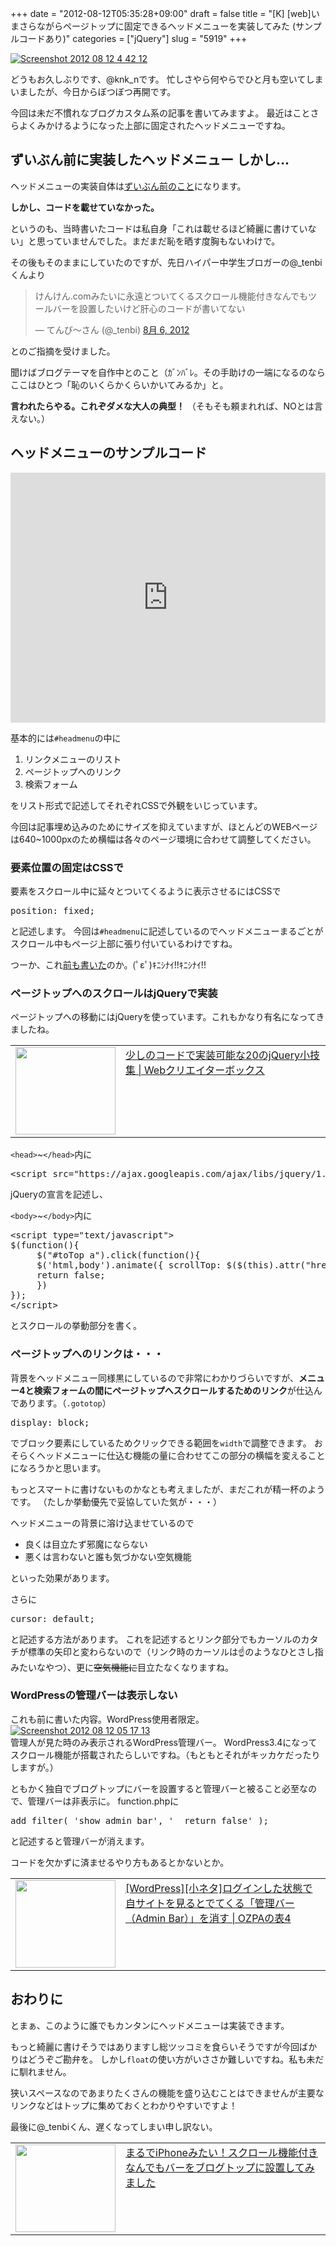 +++
date = "2012-08-12T05:35:28+09:00"
draft = false
title = "[K] [web]いまさらながらページトップに固定できるヘッドメニューを実装してみた (サンプルコードあり)"
categories = ["jQuery"]
slug = "5919"
+++

<div class="center"><a href="http://knk-n.com/wp-content/uploads/2012/08/screenshot-2012-08-12-4.42.12.jpg"><img src="http://knk-n.com/wp-content/uploads/2012/08/screenshot-2012-08-12-4.42.12.jpg" alt="Screenshot 2012 08 12 4 42 12" title="screenshot 2012-08-12 4.42.12.jpg" border="0" width="" height="" /></a></div>

どうもお久しぶりです、@knk_nです。
忙しさやら何やらでひと月も空いてしまいましたが、今日からぼつぼつ再開です。

今回は未だ不慣れなブログカスタム系の記事を書いてみますよ。
最近はことさらよくみかけるようになった上部に固定されたヘッドメニューですね。<!--more--><h2>ずいぶん前に実装したヘッドメニュー しかし…</h2>
ヘッドメニューの実装自体は<a href="http://knk-n.com/2012/03/12/multibar_on_blog_top_like_iphone/" target="_blank">ずいぶん前のこと</a>になります。

<strong>しかし、コードを載せていなかった。</strong>

というのも、当時書いたコードは私自身「これは載せるほど綺麗に書けていない」と思っていませんでした。まだまだ恥を晒す度胸もないわけで。

その後もそのままにしていたのですが、先日ハイパー中学生ブロガーの@_tenbiくんより
<blockquote class="twitter-tweet" lang="ja"><p>けんけん.comみたいに永遠とついてくるスクロール機能付きなんでもツールバーを設置したいけど肝心のコードが書いてない</p>&mdash; てんび～さん (@_tenbi) <a href="https://twitter.com/_tenbi/status/232445742894170113" data-datetime="2012-08-06T11:59:18+00:00">8月 6, 2012</a></blockquote>
とのご指摘を受けました。

聞けばブログテーマを自作中とのこと（ｶﾞﾝﾊﾞﾚ。その手助けの一端になるのならここはひとつ「恥のいくらかくらいかいてみるか」と。

<strong>言われたらやる。これぞダメな大人の典型！</strong>
（そもそも頼まれれば、NOとは言えない。）

<h2>ヘッドメニューのサンプルコード</h2>
<iframe style="width: 100%; height: 400px" src="http://jsfiddle.net/knkn/Qj6Mc/2/embedded/result,html,css,js" allowfullscreen="allowfullscreen" frameborder="0"></iframe>

基本的には<code>#headmenu</code>の中に
<ol>
<li>リンクメニューのリスト</li>
<li>ページトップへのリンク</li>
<li>検索フォーム</li>
</ol>
をリスト形式で記述してそれぞれCSSで外観をいじっています。

今回は記事埋め込みのためにサイズを抑えていますが、ほとんどのWEBページは640~1000pxのため横幅は各々のページ環境に合わせて調整してください。

<h3>要素位置の固定はCSSで</h3>
要素をスクロール中に延々とついてくるように表示させるにはCSSで
<pre class="brush:css;">position: fixed;</pre>
と記述します。
今回は<code>#headmenu</code>に記述しているのでヘッドメニューまるごとがスクロール中もページ上部に張り付いているわけですね。

つーか、これ<a href="http://knk-n.com/2012/03/12/multibar_on_blog_top_like_iphone/" target="_blank">前も書いた</a>のか。(ﾟεﾟ)ｷﾆｼﾅｲ!!ｷﾆｼﾅｲ!!

<h3>ページトップへのスクロールはjQueryで実装</h3>
ページトップへの移動にはjQueryを使っています。これもかなり有名になってきましたね。
<table width="100%"><td valign="top" width="160"><a href="http://www.webcreatorbox.com/tech/jquery-tips20/" target="_blank"><img border="0" src="http://capture.heartrails.com/160x140/border?http://www.webcreatorbox.com/tech/jquery-tips20/" alt="" width="160" height="140" /></a></td><td valign="top"><a  href="http://www.webcreatorbox.com/tech/jquery-tips20/" target="_blank">少しのコードで実装可能な20のjQuery小技集 | Webクリエイターボックス</a><script type="text/javascript">var url = "http://www.webcreatorbox.com/tech/jquery-tips20/";</script><script src="http://api.b.st-hatena.com/entry.count?url=http://www.webcreatorbox.com/tech/jquery-tips20/&callback=hatebTxt"></script>
</td>
</table>

<code>&lt;head&gt;</code>~<code>&lt;/head&gt;</code>内に
<pre class="brush:js;">
&lt;script src=&quot;https://ajax.googleapis.com/ajax/libs/jquery/1.7.1/jquery.min.js&quot;&gt;&lt;/script&gt;
</pre>
jQueryの宣言を記述し、

<code>&lt;body&gt;</code>~<code>&lt;/body&gt;</code>内に

<pre class="brush:js;">&lt;script type=&quot;text/javascript&quot;&gt;
$(function(){
     $(&quot;#toTop a&quot;).click(function(){
     $(&#039;html,body&#039;).animate({ scrollTop: $($(this).attr(&quot;href&quot;)).offset().top }, &#039;slow&#039;,&#039;swing&#039;);
     return false;
     })
});​
&lt;/script&gt;</pre>
とスクロールの挙動部分を書く。

<h3>ページトップへのリンクは・・・</h3>
背景をヘッドメニュー同様黒にしているので非常にわかりづらいですが、<strong>メニュー4と検索フォームの間にページトップへスクロールするためのリンク</strong>が仕込んであります。（<code>.gototop</code>）

<pre brush:css;>display: block;</pre>
でブロック要素にしているためクリックできる範囲を<code>width</code>で調整できます。
おそらくヘッドメニューに仕込む機能の量に合わせてこの部分の横幅を変えることになろうかと思います。
</ul>

もっとスマートに書けないものかなとも考えましたが、まだこれが精一杯のようです。
（たしか挙動優先で妥協していた気が・・・）

ヘッドメニューの背景に溶け込ませているので
<ul>
<li>良くは目立たず邪魔にならない</li>
<li>悪くは言わないと誰も気づかない空気機能</li>
</ul>
といった効果があります。

さらに<pre class="brush:css">cursor: default;</pre>
と記述する方法があります。
これを記述するとリンク部分でもカーソルのカタチが標準の矢印と変わらないので（リンク時のカーソルは☝のようなひとさし指みたいなやつ）、更に<del>空気機能に</del>目立たなくなりますね。

<h3>WordPressの管理バーは表示しない</h3>
これも前に書いた内容。WordPress使用者限定。


<div class="center"><a href="http://knk-n.com/wp-content/uploads/2012/08/screenshot_2012-08-12_05.17.13.jpg"><img src="http://knk-n.com/wp-content/uploads/2012/08/screenshot_2012-08-12_05.17.13.jpg" alt="Screenshot 2012 08 12 05 17 13" title="screenshot_2012-08-12_05.17.13.jpg" border="0" width="" height="" /></a></div>
管理人が見た時のみ表示されるWordPress管理バー。
WordPress3.4になってスクロール機能が搭載されたらしいですね。（もともとそれがキッカケだったりしますが。）

ともかく独自でブログトップにバーを設置すると管理バーと被ること必至なので、管理バーは非表示に。
function.phpに
<pre class="brush:php;">
add_filter( 'show_admin_bar', '__return_false' );
</pre>
と記述すると管理バーが消えます。

コードを欠かずに済ませるやり方もあるとかないとか。
<table width="100%"><td valign="top" width="160"><a href="http://ozpa-h4.com/2012/05/23/wordpress-login-delete-admin-bar/" target="_blank"><img border="0" src="http://capture.heartrails.com/160x140/border?http://ozpa-h4.com/2012/05/23/wordpress-login-delete-admin-bar/" alt="" width="160" height="140" /></a></td><td valign="top"><a  href="http://ozpa-h4.com/2012/05/23/wordpress-login-delete-admin-bar/" target="_blank">[WordPress][小ネタ]ログインした状態で自サイトを見るとでてくる「管理バー（Admin Bar）」を消す | OZPAの表4</a><script type="text/javascript">var url = "http://ozpa-h4.com/2012/05/23/wordpress-login-delete-admin-bar/";</script><script src="http://api.b.st-hatena.com/entry.count?url=http://ozpa-h4.com/2012/05/23/wordpress-login-delete-admin-bar/&callback=hatebTxt"></script>
</td>
</table>

<h2>おわりに</h2>
とまぁ、このように誰でもカンタンにヘッドメニューは実装できます。

もっと綺麗に書けそうではありますし総ツッコミを食らいそうですが今回ばかりはどうぞご勘弁を。
しかし<code>float</code>の使い方がいささか難しいですね。私も未だに馴れません。

狭いスペースなのであまりたくさんの機能を盛り込むことはできませんが主要なリンクなどはトップに集めておくとわかりやすいですよ！

最後に@_tenbiくん、遅くなってしまい申し訳ない。

<table width="100%"><td valign="top" width="160"><a href="http://knk-n.com/2012/03/12/multibar_on_blog_top_like_iphone/" target="_blank"><img border="0" src="http://capture.heartrails.com/160x140/border?http://knk-n.com/2012/03/12/multibar_on_blog_top_like_iphone/" alt="" width="160" height="140" /></a></td><td valign="top"><a  href="http://knk-n.com/2012/03/12/multibar_on_blog_top_like_iphone/" target="_blank">まるでiPhoneみたい！スクロール機能付きなんでもバーをブログトップに設置してみました</a><script type="text/javascript">var url = "http://knk-n.com/2012/03/12/multibar_on_blog_top_like_iphone/";</script><script src="http://api.b.st-hatena.com/entry.count?url=http://knk-n.com/2012/03/12/multibar_on_blog_top_like_iphone/&callback=hatebTxt"></script>
</td>
</table>
